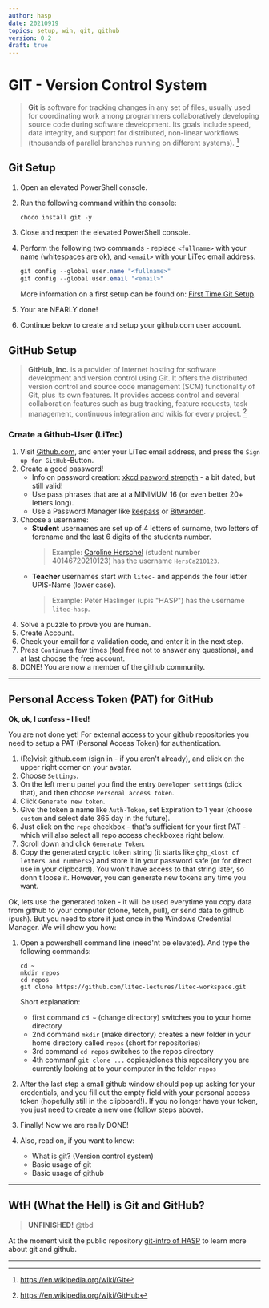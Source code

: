 ```yaml
---
author: hasp
date: 20210919
topics: setup, win, git, github
version: 0.2
draft: true
---
```


# GIT - Version Control System

> **Git** is software for tracking changes in any set of files, usually used for coordinating work among programmers collaboratively developing source code during software development. Its goals include speed, data integrity, and support for distributed, non-linear workflows (thousands of parallel branches running on different systems). [^wikipedia_git]
>
> [^wikipedia_git]:https://en.wikipedia.org/wiki/Git

## Git Setup

1. Open an elevated PowerShell console.

2. Run the following command within the console:

   ```powershell
   choco install git -y
   ```

3. Close and reopen the  elevated PowerShell console.

4. Perform the following two  commands - replace `<fullname>` with your name (whitespaces are ok), and `<email>` with your LiTec email address.

   ```powershell
   git config --global user.name "<fullname>"
   git config --global user.email "<email>"
   ```

   More information on a first setup can be found on: [First Time Git Setup](https://git-scm.com/book/en/v2/Getting-Started-First-Time-Git-Setup).

5. Your are NEARLY done!
6. Continue below to create and setup your github.com user account.

## GitHub Setup

> **GitHub, Inc.** is a provider of Internet hosting for software development and version control using Git. It offers the distributed version control and source code management (SCM) functionality of Git, plus its own features. It provides access control and several collaboration features such as bug tracking, feature requests, task management, continuous integration and wikis for every project. [^wikipedia_gh]
>
> [^wikipedia_gh]:https://en.wikipedia.org/wiki/GitHub


### Create a Github-User (LiTec)

1. Visit [Github.com](https://github.com), and enter your LiTec email address, and press the `Sign up for GitHub`-Button.
2. Create a good password! 
   - Info on password creation: [xkcd pasword strength](https://xkcd.com/936/) - a bit dated, but still valid!
   - Use pass phrases that are at a MINIMUM 16 (or even better 20+ letters long).
   - Use a Password Manager like [keepass](https://keepass.info/) or [Bitwarden](https://bitwarden.com/).
3. Choose a username:
   - **Student** usernames are set up of 4 letters of surname, two letters of forename and the last 6 digits of the students number.
     > Example: [Caroline Herschel](https://en.wikipedia.org/wiki/Caroline_Herschel) (student number 40146720210123) has the username `HersCa210123`.
   - **Teacher** usernames start with `litec-` and appends the four letter UPIS-Name (lower case).
     > Example: Peter Haslinger (upis "HASP") has the username `litec-hasp`.
4. Solve a puzzle to prove you are human.
5. Create Account.
6. Check your email for a validation code, and enter it in the next step.
7. Press `Continue`a few times (feel free not to answer any questions), and at last choose the free account.
8. DONE! You are now a member of the github community.

---

## Personal Access Token (PAT) for GitHub

**Ok, ok, I confess - I lied!**

You are not done yet! For external access to your github repositories you need to setup a PAT (Personal Access Token) for authentication.

1. (Re)visit github.com (sign in - if you aren't already), and click on the upper right corner on your avatar.
2. Choose `Settings`.
3. On the left menu panel you find the entry `Developer settings` (click that), and then choose `Personal access token`.
4. Click `Generate new token`.
5. Give the token a name like `Auth-Token`, set Expiration to 1 year (choose `custom` and select date 365 day in the future).
6. Just click on the `repo` checkbox - that's sufficient for your first PAT - which will also select all repo access checkboxes right below.
7. Scroll down and click `Generate Token`.
8. Copy the generated cryptic token string (it starts like `ghp_<lost of letters and numbers>`) and store it in your password safe (or for direct use in your clipboard). You won't have access to that string later, so donn't loose it. However, you can generate new tokens any time you want.

Ok, lets use the generated token - it will be used everytime you copy data from github to your computer (clone, fetch, pull), or send data to github (push). But you need to store it just once in the Windows Credential Manager. We will show you how:

1. Open a powershell command line (need'nt be elevated). And type the following commands:

   ```powerhsell
   cd ~
   mkdir repos
   cd repos
   git clone https://github.com/litec-lectures/litec-workspace.git
   ```

   Short explanation:
   - first command `cd ~` (change directory) switches you to your home directory
   - 2nd command `mkdir` (make directory) creates a new folder in your home directory called `repos` (short for repositories)
   - 3rd command `cd repos` switches to the repos directory
   - 4th commanf `git clone ...` copies/clones this repository you are currently looking at to your computer in the folder `repos`

2. After the last step a small github window should pop up asking for your credentials, and you fill out the empty field with your personal access token (hopefully still in the clipboard!). If you no longer have your token, you just need to create a new one (follow steps above).
3. Finally! Now we are really DONE!
4. Also, read on, if you want to know:
   - What is git? (Version control system)
   - Basic usage of git
   - Basic usage of github

---

## WtH (What the Hell) is Git and GitHub?

> **UNFINISHED!** @tbd

At the moment visit the public repository [git-intro of HASP](https://github.com/litec-hasp/git-intro) to learn more about git and github.

---

